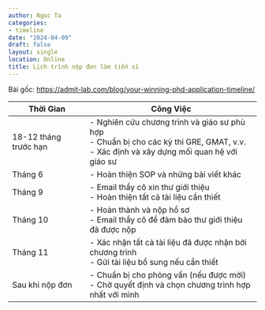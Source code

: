 ```yaml
---
author: Ngoc Ta
categories:
- timeline
date: "2024-04-09"
draft: false
layout: single
location: Online
title: Lịch trình nộp đơn làm tiến sĩ
---
```


Bài gốc: https://admit-lab.com/blog/your-winning-phd-application-timeline/

| Thời Gian                 | Công Việc                                                                                     |
|---------------------------|----------------------------------------------------------------------------------------------|
| 18-12 tháng trước hạn     | - Nghiên cứu chương trình và giáo sư phù hợp<br> - Chuẩn bị cho các kỳ thi GRE, GMAT, v.v.<br>- Xác định và xây dựng mối quan hệ với giáo sư |
| Tháng 6 | - Hoàn thiện SOP và những bài viết khác |
| Tháng 9 | - Email thầy cô xin thư giới thiệu<br>- Hoàn thiện tất cả tài liệu cần thiết |
| Tháng 10 | - Hoàn thành và nộp hồ sơ<br>- Email thầy cô để đảm bảo thư giới thiệu đã được nộp |
| Tháng 11 | - Xác nhận tất cả tài liệu đã được nhận bởi chương trình<br>- Gửi tài liệu bổ sung nếu cần thiết |
| Sau khi nộp đơn           | - Chuẩn bị cho phỏng vấn (nếu được mời)<br>- Chờ quyết định và chọn chương trình hợp nhất với mình |
